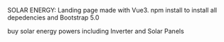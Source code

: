 SOLAR ENERGY: Landing page made with Vue3.
npm install to install all depedencies and Bootstrap 5.0

buy solar energy powers including Inverter and Solar Panels


